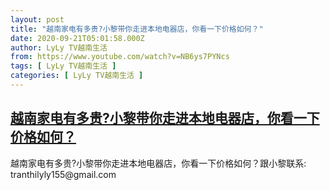 ```yaml
---
layout: post
title: "越南家电有多贵?小黎带你走进本地电器店，你看一下价格如何？"
date: 2020-09-21T05:01:58.000Z
author: LyLy TV越南生活
from: https://www.youtube.com/watch?v=NB6ys7PYNcs
tags: [ LyLy TV越南生活 ]
categories: [ LyLy TV越南生活 ]
---
```

<!--1600664518000-->
[越南家电有多贵?小黎带你走进本地电器店，你看一下价格如何？](https://www.youtube.com/watch?v=NB6ys7PYNcs)
------

<div>
越南家电有多贵?小黎带你走进本地电器店，你看一下价格如何？跟小黎联系: tranthilyly155@gmail.com
</div>
